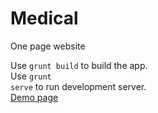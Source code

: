 # Medical
 One page website

 Use <code>grunt build</code> to build the app.
 <br>
 Use <code>grunt serve</code> to run development server.
 <br>
 <a target="_blank" href="http://seruf.eu5.org/portfolio/medical/index.html">Demo page</a>